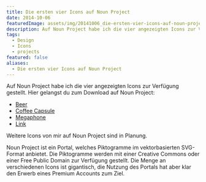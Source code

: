 ```yaml
---
title: Die ersten vier Icons auf Noun Project
date: 2014-10-06
featuredImage: assets/img/20141006_die-ersten-vier-icons-auf-noun-project_0.png
description: Auf Noun Project habe ich die vier angezeigten Icons zur Verfügung gestellt.
tags:
  - Design
  - Icons
  - projects
featured: false
aliases:
  - Die ersten vier Icons auf Noun Project
---
```

Auf Noun Project habe ich die vier angezeigten Icons zur Verfügung gestellt. Hier gelangst du zum Download auf Noun Project:

- [Beer](http://thenounproject.com/term/beer/53973/)
- [Coffee Capsule](http://thenounproject.com/term/coffee-capsule/17251/)
- [Megaphone](http://thenounproject.com/term/megaphone/17250/)
- [Link](http://thenounproject.com/term/link/17247/)

Weitere Icons von mir auf Noun Project sind in Planung.

Noun Project ist ein Portal, welches Piktogramme im vektorbasierten SVG-Format anbietet. Die Piktogramme werden mit einer Creative Commons oder einer Free Public Domain zur Verfügung gestellt. Die Menge an verschiedenen Icons ist gigantisch, die Nutzung des Portals hat aber klar den Erwerb eines Premium Accounts zum Ziel.
